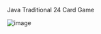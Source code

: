 Java Traditional 24 Card Game 

![image](https://user-images.githubusercontent.com/13756917/57290121-a0a08300-7071-11e9-8eca-8e266e403580.png)
